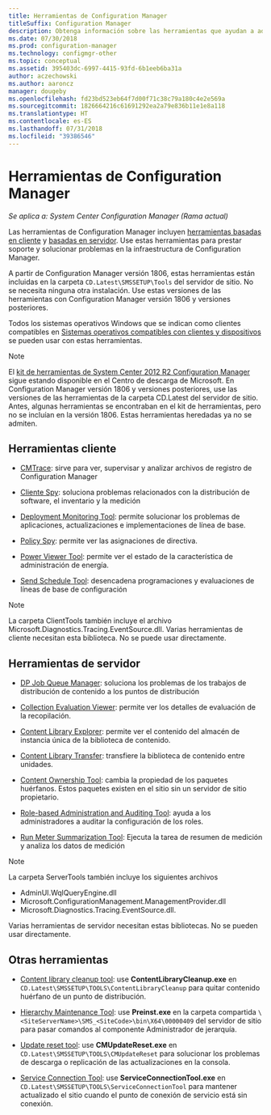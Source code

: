```yaml
---
title: Herramientas de Configuration Manager
titleSuffix: Configuration Manager
description: Obtenga información sobre las herramientas que ayudan a administrar la infraestructura de Configuration Manager y a solucionar problemas de ella.
ms.date: 07/30/2018
ms.prod: configuration-manager
ms.technology: configmgr-other
ms.topic: conceptual
ms.assetid: 395403dc-6997-4415-93fd-6b1eeb6ba31a
author: aczechowski
ms.author: aaroncz
manager: dougeby
ms.openlocfilehash: fd23bd523eb64f7d00f71c38c79a180c4e2e569a
ms.sourcegitcommit: 1826664216c61691292ea2a79e836b11e1e8a118
ms.translationtype: HT
ms.contentlocale: es-ES
ms.lasthandoff: 07/31/2018
ms.locfileid: "39386546"
---
```

# <a name="configuration-manager-tools"></a>Herramientas de Configuration Manager

*Se aplica a: System Center Configuration Manager (Rama actual)*

Las herramientas de Configuration Manager incluyen [herramientas basadas en cliente](#client-tools) y [basadas en servidor](#server-tools). Use estas herramientas para prestar soporte y solucionar problemas en la infraestructura de Configuration Manager. 

A partir de Configuration Manager versión 1806, estas herramientas están incluidas en la carpeta `CD.Latest\SMSSETUP\Tools` del servidor de sitio. No se necesita ninguna otra instalación.<!--1357145--> Use estas versiones de las herramientas con Configuration Manager versión 1806 y versiones posteriores.

Todos los sistemas operativos Windows que se indican como clientes compatibles en [Sistemas operativos compatibles con clientes y dispositivos](https://docs.microsoft.com/sccm/core/plan-design/configs/supported-operating-systems-for-clients-and-devices) se pueden usar con estas herramientas.

> [!Note]  
> El [kit de herramientas de System Center 2012 R2 Configuration Manager](https://www.microsoft.com/en-us/download/details.aspx?id=50012) sigue estando disponible en el Centro de descarga de Microsoft. En Configuration Manager versión 1806 y versiones posteriores, use las versiones de las herramientas de la carpeta CD.Latest del servidor de sitio. Antes, algunas herramientas se encontraban en el kit de herramientas, pero no se incluían en la versión 1806. Estas herramientas heredadas ya no se admiten.


## <a name="client-tools"></a>Herramientas cliente

- [CMTrace](/sccm/core/support/cmtrace): sirve para ver, supervisar y analizar archivos de registro de Configuration Manager  

- [Cliente Spy](/sccm/core/support/clispy): soluciona problemas relacionados con la distribución de software, el inventario y la medición

- [Deployment Monitoring Tool](/sccm/core/support/deployment-monitoring-tool): permite solucionar los problemas de aplicaciones, actualizaciones e implementaciones de línea de base.  

- [Policy Spy](/sccm/core/support/policy-spy): permite ver las asignaciones de directiva.  

- [Power Viewer Tool](/sccm/core/support/power-viewer-tool): permite ver el estado de la característica de administración de energía.  

- [Send Schedule Tool](/sccm/core/support/send-schedule-tool): desencadena programaciones y evaluaciones de líneas de base de configuración  

> [!Note]  
> La carpeta ClientTools también incluye el archivo Microsoft.Diagnostics.Tracing.EventSource.dll. Varias herramientas de cliente necesitan esta biblioteca. No se puede usar directamente.  


## <a name="server-tools"></a>Herramientas de servidor

- [DP Job Queue Manager](/sccm/core/support/dp-job-manager): soluciona los problemas de los trabajos de distribución de contenido a los puntos de distribución  

- [Collection Evaluation Viewer](/sccm/core/support/ceviewer): permite ver los detalles de evaluación de la recopilación.  

- [Content Library Explorer](/sccm/core/support/content-library-explorer): permite ver el contenido del almacén de instancia única de la biblioteca de contenido.  

- [Content Library Transfer](/sccm/core/support/content-library-transfer): transfiere la biblioteca de contenido entre unidades.  

- [Content Ownership Tool](/sccm/core/support/content-ownership-tool): cambia la propiedad de los paquetes huérfanos. Estos paquetes existen en el sitio sin un servidor de sitio propietario.  

- [Role-based Administration and Auditing Tool](/sccm/core/support/rbaviewer): ayuda a los administradores a auditar la configuración de los roles.  

- [Run Meter Summarization Tool](/sccm/core/support/run-meter-summ): Ejecuta la tarea de resumen de medición y analiza los datos de medición

> [!Note]  
> La carpeta ServerTools también incluye los siguientes archivos 
> - AdminUI.WqlQueryEngine.dll
> - Microsoft.ConfigurationManagement.ManagementProvider.dll
> - Microsoft.Diagnostics.Tracing.EventSource.dll. 
>
> Varias herramientas de servidor necesitan estas bibliotecas. No se pueden usar directamente.  



## <a name="other-tools"></a>Otras herramientas

- [Content library cleanup tool](/sccm/core/plan-design/hierarchy/content-library-cleanup-tool): use **ContentLibraryCleanup.exe** en `CD.Latest\SMSSETUP\TOOLS\ContentLibraryCleanup` para quitar contenido huérfano de un punto de distribución.  

- [Hierarchy Maintenance Tool](/sccm/core/servers/manage/hierarchy-maintenance-tool-preinst.exe): use **Preinst.exe** en la carpeta compartida `\<SiteServerName>\SMS_<SiteCode>\bin\X64\00000409` del servidor de sitio para pasar comandos al componente Administrador de jerarquía.  

- [Update reset tool](/sccm/core/servers/manage/update-reset-tool): use **CMUpdateReset.exe** en `CD.Latest\SMSSETUP\TOOLS\CMUpdateReset` para solucionar los problemas de descarga o replicación de las actualizaciones en la consola.  

- [Service Connection Tool](/sccm/core/servers/manage/use-the-service-connection-tool): use **ServiceConnectionTool.exe** en `CD.Latest\SMSSETUP\TOOLS\ServiceConnectionTool` para mantener actualizado el sitio cuando el punto de conexión de servicio está sin conexión.  

